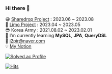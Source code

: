 ### Hi there 👋
😀 [Sharedrop Project](https://sharedrop.app) : 2023.06 ~ 2023.08 <br/>
🌱 [Limo Project](https://limoai.app) : 2023.04 ~ 2023.05 <br/>
😎 Korea Army : 2021.08.02 ~ 2023.02.01 <br/> 
📕 I’m currently learning __MySQL__, __JPA__, __QueryDSL__ <br/>
📧 i2pir@naver.com <br/>
💡 [My Notion](https://rb.gy/p26uau)

[![Solved.ac Profile](http://mazassumnida.wtf/api/v2/generate_badge?boj=poby)](https://solved.ac/poby/)

[![Hits](https://hits.seeyoufarm.com/api/count/incr/badge.svg?url=https%3A%2F%2Fgithub.com%2Fpoby123&count_bg=%23E75AC7&title_bg=%23653DDD&icon=&icon_color=%23E7E7E7&title=hits&edge_flat=false)](https://hits.seeyoufarm.com)

<!--
**poby123/poby123** is a ✨ _special_ ✨ repository because its `README.md` (this file) appears on your GitHub profile.

Here are some ideas to get you started:

- 🔭 I’m currently working on ...
- 🌱 I’m currently learning ...
- 👯 I’m looking to collaborate on ...
- 🤔 I’m looking for help with ...
- 💬 Ask me about ...
- 📫 How to reach me: ...
- 😄 Pronouns: ...
- ⚡ Fun fact: ...
-->
